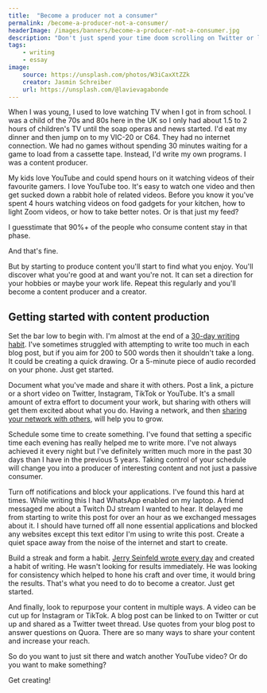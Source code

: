 ```yaml
---
title:  "Become a producer not a consumer"
permalink: /become-a-producer-not-a-consumer/
headerImage: /images/banners/become-a-producer-not-a-consumer.jpg
description: "Don't just spend your time doom scrolling on Twitter or liking Instagram pictures. It's time to become a content producer and not just a content consumer."
tags:
    - writing
    - essay
image:
    source: https://unsplash.com/photos/W3iCaxXtZZk
    creator: Jasmin Schreiber
    url: https://unsplash.com/@lavievagabonde
---
```


When I was young, I used to love watching TV when I got in from school. I was a child of the 70s and 80s here in the UK so I only had about 1.5 to 2 hours of children's TV until the soap operas and news started. I'd eat my dinner and then jump on to my VIC-20 or C64. They had no internet connection. We had no games without spending 30 minutes waiting for a game to load from a cassette tape. Instead, I'd write my own programs. I was a content producer.

My kids love YouTube and could spend hours on it watching videos of their favourite gamers. I love YouTube too. It's easy to watch one video and then get sucked down a rabbit hole of related videos. Before you know it you've spent 4 hours watching videos on food gadgets for your kitchen, how to light Zoom videos, or how to take better notes. Or is that just my feed?

I guesstimate that 90%+ of the people who consume content stay in that phase.

And that's fine.

But by starting to produce content you'll start to find what you enjoy. You'll discover what you're good at and want you're not. It can set a direction for your hobbies or maybe your work life. Repeat this regularly and you'll become a content producer and a creator.

## Getting started with content production

Set the bar low to begin with. I'm almost at the end of a [30-day writing habit](/creating-a-writing-habit/). I've sometimes struggled with attempting to write too much in each blog post, but if you aim for 200 to 500 words then it shouldn't take a long. It could be creating a quick drawing. Or a 5-minute piece of audio recorded on your phone. Just get started.

Document what you've made and share it with others. Post a link, a picture or a short video on Twitter, Instagram, TikTok or YouTube. It's a small amount of extra effort to document your work, but sharing with others will get them excited about what you do. Having a network, and then [sharing your network with others](/share-your-network/), will help you to grow.

Schedule some time to create something. I've found that setting a specific time each evening has really helped me to write more. I've not always achieved it every night but I've definitely written much more in the past 30 days than I have in the previous 5 years. Taking control of your schedule will change you into a producer of interesting content and not just a passive consumer.

Turn off notifications and block your applications. I've found this hard at times. While writing this I had WhatsApp enabled on my laptop. A friend messaged me about a Twitch DJ stream I wanted to hear. It delayed me from starting to write this post for over an hour as we exchanged messages about it. I should have turned off all none essential applications and blocked any websites except this text editor I'm using to write this post. Create a quiet space away from the noise of the internet and start to create.

Build a streak and form a habit. [Jerry Seinfeld wrote every day](https://jamesclear.com/stop-procrastinating-seinfeld-strategy) and created a habit of writing. He wasn't looking for results immediately. He was looking for consistency which helped to hone his craft and over time, it would bring the results. That's what you need to do to become a creator. Just get started.

And finally, look to repurpose your content in multiple ways. A video can be cut up for Instagram or TikTok. A blog post can be linked to on Twitter or cut up and shared as a Twitter tweet thread. Use quotes from your blog post to answer questions on Quora. There are so many ways to share your content and increase your reach.

So do you want to just sit there and watch another YouTube video? Or do you want to make something?

Get creating!

